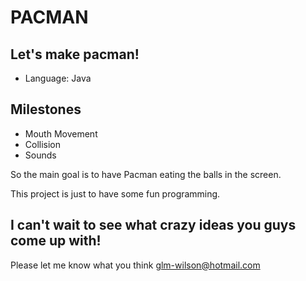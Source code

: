 PACMAN
======


Let's make pacman!
------------------------------------------------

+ Language: Java


Milestones
------------------------------------------------

+ Mouth Movement
+ Collision
+ Sounds

So the main goal is to have Pacman eating the balls in the screen.

This project is just to have some fun programming.

I can't wait to see what crazy ideas you guys come up with! 
------------------------------------------------------------

Please let me know what you think <a href="mailto:glm-wilson@hotmail.com">glm-wilson@hotmail.com</a>
